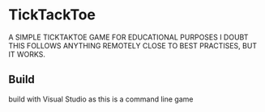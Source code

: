 # TickTackToe

A SIMPLE TICKTAKTOE GAME FOR EDUCATIONAL PURPOSES
I DOUBT THIS FOLLOWS ANYTHING REMOTELY CLOSE TO BEST PRACTISES, BUT IT WORKS.

## Build
build with Visual Studio as this is a command line game